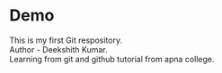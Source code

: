 # Demo
This is my first Git respository.<br>
Author - Deekshith Kumar.<br>
Learning from git and github tutorial from apna college.
